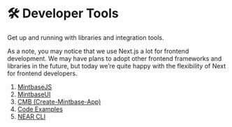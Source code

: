 # 🛠 Developer Tools

Get up and running with libraries and integration tools.

As a note, you may notice that we use Next.js a lot for frontend development. We may have plans to adopt other frontend frameworks and libraries in the future, but today we’re quite happy with the flexibility of Next for frontend developers.

1. [MintbaseJS](../write-data/mintbasejs.md)
2. [MintbaseUI](mintbaseui.md)
3. [CMB (Create-Mintbase-App)](../getting-started/cmb-create-mintbase-app.md)
4. [Code Examples](code-examples.md)
5. [NEAR CLI](near-cli.md)
